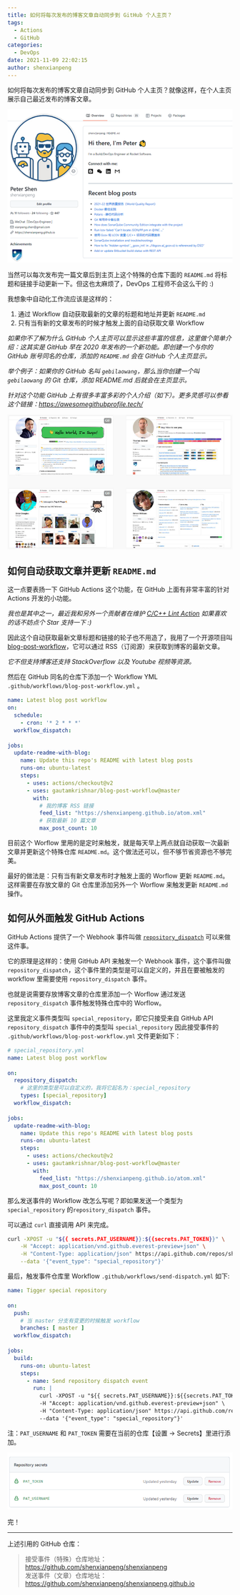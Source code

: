 ```yaml
---
title: 如何将每次发布的博客文章自动同步到 GitHub 个人主页？
tags:
  - Actions
  - GitHub
categories:
  - DevOps
date: 2021-11-09 22:02:15
author: shenxianpeng
---
```


如何将每次发布的博客文章自动同步到 GitHub 个人主页？就像这样，在个人主页展示自己最近发布的博客文章。

![](special-repository/final.png)

当然可以每次发布完一篇文章后到主页上这个特殊的仓库下面的 `README.md` 将标题和链接手动更新一下。但这也太麻烦了，DevOps 工程师不会这么干的 :)

我想象中自动化工作流应该是这样的：

1. 通过 Workflow 自动获取最新的文章的标题和地址并更新 `README.md`
2. 只有当有新的文章发布的时候才触发上面的自动获取文章 Workflow

_如果你不了解为什么 GitHub 个人主页可以显示这些丰富的信息，这里做个简单介绍：这其实是 GitHub 早在 2020 年发布的一个新功能。即创建一个与你的 GitHub 账号同名的仓库，添加的 `README.md` 会在 GitHub 个人主页显示。_

_举个例子：如果你的 GitHub 名叫 `gebilaowang`，那么当你创建一个叫 `gebilaowang` 的 Git 仓库，添加 README.md 后就会在主页显示。_

_针对这个功能 GitHub 上有很多丰富多彩的个人介绍（如下）。更多灵感可以参看这个链接：https://awesomegithubprofile.tech/_

![](special-repository/profile.png)


## 如何自动获取文章并更新 `README.md`

这一点要表扬一下 GitHub Actions 这个功能，在 GitHub 上面有非常丰富的针对 Actions 开发的小功能。

_我也是其中之一，最近我和另外一个贡献者在维护 [C/C++ Lint Action](https://github.com/marketplace/actions/c-c-lint-action) 如果喜欢的话不妨点个 Star 支持一下 :)_

因此这个自动获取最新文章标题和链接的轮子也不用造了，我用了一个开源项目叫 [blog-post-workflow](https://github.com/gautamkrishnar/blog-post-workflow)，它可以通过 RSS（订阅源）来获取到博客的最新文章。

_它不但支持博客还支持 StackOverflow 以及 Youtube 视频等资源。_

然后在 GitHub 同名的仓库下添加一个 Workflow YML `.github/workflows/blog-post-workflow.yml` 。

```yml
name: Latest blog post workflow
on:
  schedule:
    - cron: '* 2 * * *'
  workflow_dispatch:

jobs:
  update-readme-with-blog:
    name: Update this repo's README with latest blog posts
    runs-on: ubuntu-latest
    steps:
      - uses: actions/checkout@v2
      - uses: gautamkrishnar/blog-post-workflow@master
        with:
          # 我的博客 RSS 链接
          feed_list: "https://shenxianpeng.github.io/atom.xml"
          # 获取最新 10 篇文章
          max_post_count: 10
```

目前这个 Worflow 里用的是定时来触发，就是每天早上两点就自动获取一次最新文章并更新这个特殊仓库 `README.md`。这个做法还可以，但不够节省资源也不够完美。

最好的做法是：只有当有新文章发布时才触发上面的 Worflow 更新 `README.md`。这样需要在存放文章的 Git 仓库里添加另外一个 Worflow 来触发更新  `README.md` 操作。

## 如何从外面触发 GitHub Actions

GitHub Actions 提供了一个 Webhook 事件叫做 [`repository_dispatch`](https://docs.github.com/en/actions/learn-github-actions/events-that-trigger-workflows#repository_dispatch) 可以来做这件事。

它的原理是这样的：使用 GitHub API 来触发一个 Webhook 事件，这个事件叫做 `repository_dispatch`，这个事件里的类型是可以自定义的，并且在要被触发的 workflow 里需要使用 `repository_dispatch` 事件。

也就是说需要存放博客文章的仓库里添加一个 Worflow 通过发送 `repository_dispatch` 事件触发特殊仓库中的 Worflow。

这里我定义事件类型叫 `special_repository`，即它只接受来自 GitHub API `repository_dispatch` 事件中的类型叫 `special_repository` 因此接受事件的 `.github/workflows/blog-post-workflow.yml` 文件更新如下：

```yml
# special_repository.yml
name: Latest blog post workflow

on:
  repository_dispatch:
    # 这里的类型是可以自定义的，我将它起名为：special_repository
    types: [special_repository]
  workflow_dispatch:

jobs:
  update-readme-with-blog:
    name: Update this repo's README with latest blog posts
    runs-on: ubuntu-latest
    steps:
      - uses: actions/checkout@v2
      - uses: gautamkrishnar/blog-post-workflow@master
        with:
          feed_list: "https://shenxianpeng.github.io/atom.xml"
          max_post_count: 10
```

那么发送事件的 Workflow 改怎么写呢？即如果发送一个类型为 `special_repository` 的`repository_dispatch` 事件。

可以通过 `curl` 直接调用 API 来完成。

```bash
curl -XPOST -u "${{ secrets.PAT_USERNAME}}:${{secrets.PAT_TOKEN}}" \
    -H "Accept: application/vnd.github.everest-preview+json" \
    -H "Content-Type: application/json" https://api.github.com/repos/shenxianpeng/shenxianpeng/dispatches \
    --data '{"event_type": "special_repository"}'
```

最后，触发事件仓库里 Workflow `.github/workflows/send-dispatch.yml` 如下:

```yml
name: Tigger special repository

on:
  push:
    # 当 master 分支有变更的时候触发 workflow
    branches: [ master ]
  workflow_dispatch:

jobs:
  build:
    runs-on: ubuntu-latest
    steps:
      - name: Send repository dispatch event
        run: |
          curl -XPOST -u "${{ secrets.PAT_USERNAME}}:${{secrets.PAT_TOKEN}}" \
          -H "Accept: application/vnd.github.everest-preview+json" \
          -H "Content-Type: application/json" https://api.github.com/repos/shenxianpeng/shenxianpeng/dispatches \
          --data '{"event_type": "special_repository"}'
```

注：`PAT_USERNAME` 和 `PAT_TOKEN` 需要在当前的仓库【设置 -> Secrets】里进行添加。

![](special-repository/secrets.png)

完！

---

上述引用的 GitHub 仓库：

> 接受事件（特殊）仓库地址：https://github.com/shenxianpeng/shenxianpeng \
> 发送事件（文章）仓库地址：https://github.com/shenxianpeng/shenxianpeng.github.io
